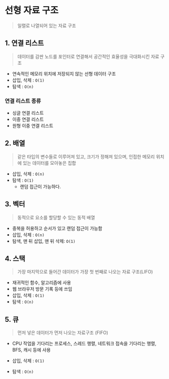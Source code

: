 # 선형 자료 구조

>  일렬로 나열되어 있는 자료 구조

## 1. 연결 리스트

> 데이터를 감싼 노드를 포인터로 연결해서 공간적인 효율성을 극대화시킨 자료 구조

- 연속적인 메모리 위치에 저장되지 않는 선형 데이터 구조
- 삽입, 삭제 : `O(1)`
- 탐색 : `O(n)`

### 연결 리스트 종류

- 싱글 연결 리스트
- 이중 연결 리스트
- 원형 이중 연결 리스트

## 2. 배열

> 같은 타입의 변수들로 이루어져 있고, 크기가 정해져 있으며, 인접한 메모리 위치에 있는 데이터를 모아놓은 집합

- 삽입, 삭제 : `O(n)`
- 탐색 : `O(1)`
  - 랜덤 접근이 가능하다.

## 3. 벡터

> 동적으로 요소를 할당할 수 있는 동적 배열

- 중복을 허용하고 순서가 있고 랜덤 접근이 가능함
- 삽입, 삭제 : `O(n)`
- 탐색, 맨 뒤 삽입, 맨 뒤 삭제: `O(1)`

## 4. 스택

> 가장 마지막으로 들어간 데이터가 가장 첫 번째로 나오는 자료 구조(LIFO)

- 재귀적인 함수, 알고리즘에 사용
- 웹 브라우저 방문 기록 등에 쓰임
- 삽입, 삭제 : `O(1)`
- 탐색 : `O(n)`

## 5. 큐

> 먼저 넣은 데이터가 먼저 나오는 자료구조 (FIFO)

- CPU 작업을 기다리는 프로세스, 스레드 행렬, 네트워크 접속을 기다리는 행렬, BFS, 캐시 등에 사용

- 삽입, 삭제 : `O(1)`
- 탐색 : `O(n)`